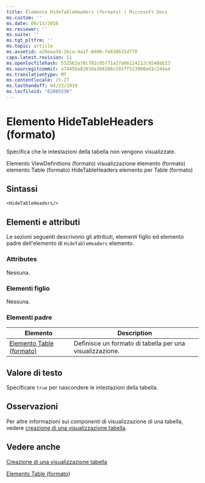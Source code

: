 ```yaml
---
title: Elemento HideTableHeaders (formato) | Microsoft Docs
ms.custom: ''
ms.date: 09/13/2016
ms.reviewer: ''
ms.suite: ''
ms.tgt_pltfrm: ''
ms.topic: article
ms.assetid: a20eaa3d-2bca-4a1f-8d40-fe038631d778
caps.latest.revision: 11
ms.openlocfilehash: 532563a70c702c05771a37a06124212c9548bb23
ms.sourcegitcommit: e7445ba8203da304286c591ff513900ad1c244a4
ms.translationtype: MT
ms.contentlocale: it-IT
ms.lasthandoff: 04/23/2019
ms.locfileid: "62065536"
---
```

# <a name="hidetableheaders-element-format"></a>Elemento HideTableHeaders (formato)

Specifica che le intestazioni della tabella non vengono visualizzate.

Elemento ViewDefinitions (formato) visualizzazione elemento (formato) elemento Table (formato) HideTableHeaders elemento per Table (formato)

## <a name="syntax"></a>Sintassi

```vb
<HideTableHeaders/>
```

## <a name="attributes-and-elements"></a>Elementi e attributi

Le sezioni seguenti descrivono gli attributi, elementi figlio ed elemento padre dell'elemento di `HideTableHeaders` elemento.

### <a name="attributes"></a>Attributes

Nessuna.

### <a name="child-elements"></a>Elementi figlio

Nessuna.

### <a name="parent-elements"></a>Elementi padre

|Elemento|Description|
|-------------|-----------------|
|[Elemento Table (formato)](./tablecontrol-element-format.md)|Definisce un formato di tabella per una visualizzazione.|

## <a name="text-value"></a>Valore di testo

Specificare `true` per nascondere le intestazioni della tabella.

## <a name="remarks"></a>Osservazioni

Per altre informazioni sui componenti di visualizzazione di una tabella, vedere [creazione di una visualizzazione tabella](./creating-a-table-view.md).

## <a name="see-also"></a>Vedere anche

[Creazione di una visualizzazione tabella](./creating-a-table-view.md)

[Elemento Table (formato)](./tablecontrol-element-format.md)
